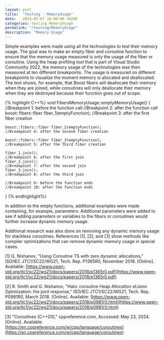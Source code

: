```yaml
---
layout: post
title:  "Testing - MemoryUsage"
date:   2024-05-07 10:00:00 +0200
categories: testing MemoryUsage
permalink: "/testing/MemoryUsage"
description: "Memory Usage"
---
```


Simple examples were made using all the technologies to test their memory usage.
The goal was to make an empty fiber and coroutine function to ensure that the memory usage measured is only the usage of the fiber or coroutine.
Using the heap profiling tool that is part of Visual Studio Community 2022, the memory usage of the technologies was then measured at ten different breakpoints.
The usage is measured on different breakpoints to visualize the moment memory is allocated and deallocated.
The test shows, for example, that Boost fibers will deallocate their memory when they are joined, while coroutines will only deallocate their memory when they are destroyed because their function goes out of scope.

{% highlight C++%}
void FibersMemoryUsage::emptyMemoryUsage() {
    //Breakpoint 1: before the function call
    //Breakpoint 2: after the function call
    boost::fibers::fiber fiber_1(emptyFunction);
    //Breakpoint 3: after the first fiber creation

    boost::fibers::fiber fiber_2(emptyFunction);
    //Breakpoint 4: after the second fiber creation

    boost::fibers::fiber fiber_3(emptyFunction);
    //Breakpoint 5: after the third fiber creation

    fiber_1.join();
    //Breakpoint 6: after the first join
    fiber_2.join();
    //Breakpoint 7: after the second join
    fiber_3.join();
    //Breakpoint 8: after the third join

    //Breakpoint 9: before the function ends
    //Breakpoint 10: after the function ends
}
{% endhighlight%}

In addition to the empty functions, additional examples were made containing, for example, parameters.
Additional parameters were added to see if adding parameters or variables to the fibers or coroutines would further increase dynamic memory usage.

Additional research was also done on removing any dynamic memory usage for stackless coroutines. References [1], [2], and [3] show methods like compiler optimizations that can remove dynamic memory usage in special cases.

[1] G. Nishanov, "Using Coroutine TS with zero dynamic allocations," ISO/IEC JTC1/SC22/WG21, Tech. Rep. P1365R0, November 2018. [Online]. Available: [https://www.open-std.org/jtc1/sc22/wg21/docs/papers/2018/p1365r0.pdf](https://www.open-std.org/jtc1/sc22/wg21/docs/papers/2018/p1365r0.pdf)

[2] R. Smith and G. Nishanov, "Halo: coroutine Heap Allocation eLision Optimization: the joint response," ISO/IEC JTC1/SC22/WG21, Tech. Rep. P0981R0, March 2018. [Online]. Available: [https://www.open-std.org/jtc1/sc22/wg21/docs/papers/2018/p0981r0.html](https://www.open-std.org/jtc1/sc22/wg21/docs/papers/2018/p0981r0.html)

[3] "Coroutines (C++20)," cppreference.com, Accessed: May 23, 2024. [Online]. Available: [https://en.cppreference.com/w/cpp/language/coroutines](https://en.cppreference.com/w/cpp/language/coroutines)